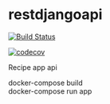 # restdjangoapi

[![Build Status](https://travis-ci.com/luisandia/restdjangoapi.svg?branch=master)](https://travis-ci.com/luisandia/restdjangoapi)

[![codecov](https://codecov.io/gh/luisandia/django-rest-example/branch/master/graph/badge.svg)](https://codecov.io/gh/luisandia/django-rest-example)



Recipe app api 

docker-compose build          
docker-compose run app
